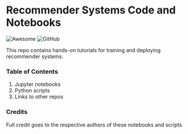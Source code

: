 # Recommender Systems Code and Notebooks
![Awesome](https://raw.githubusercontent.com/EthicalML/awesome-production-machine-learning/master/images/awesome.svg)
![GitHub](https://img.shields.io/badge/License-MIT-lightgrey.svg)

This repo contains hands-on tutorials for training and deploying recommender systems. 

### Table of Contents
1. Jupyter notebooks
2. Python scripts
3. Links to other repos

### Credits
Full credit goes to the respective authors of these notebooks and scripts
